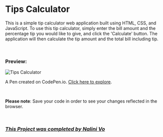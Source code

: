 # Tips Calculator

This is a simple tip calculator web application built using HTML, CSS, and JavaScript. To use this tip calculator, simply enter the bill amount and the percentage tip you would like to give, and click the 'Calculate' button. The application will then calculate the tip amount and the total bill including tip. 

<br>


### Preview: 

<img src="https://assets.codepen.io/10602517/App_Tip+Calculator.PNG" alt="Tips Calculator" title="Tips Calculator">

<br>

A Pen created on CodePen.io. [Click here to explore](https://codepen.io/Nalini1998/live/JjwGRGR/a2f3312cc95ed347f5d97dd59282431c).

<br>

**Please note**: Save your code in order to see your changes reflected in the browser.

<br>
  
### ***[This Project was completed by Nalini Vo](https://github.com/Nalini1998)***

